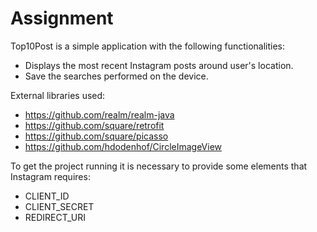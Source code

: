 # Assignment
Top10Post is a simple application with the following functionalities:
- Displays the most recent Instagram posts around user's location.
- Save the searches performed on the device.

External libraries used:
- https://github.com/realm/realm-java
- https://github.com/square/retrofit
- https://github.com/square/picasso
- https://github.com/hdodenhof/CircleImageView

To get the project running it is necessary to provide some elements that Instagram requires:
- CLIENT_ID
- CLIENT_SECRET
- REDIRECT_URI


